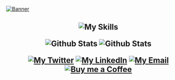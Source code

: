 [![Banner](https://github.com/user-attachments/assets/aca39cd2-1c8e-4b62-9cef-e66779ca019f)](https://yagnik.me)


<h2 align="center" />
  
![My Skills](https://skillicons.dev/icons?i=cpp,go,ts,react,next,svelte,tailwind,vite,nodejs,postgres,mongodb,docker,git,python,fastapi,redis&perline=8)

<picture>
  <source media="(prefers-color-scheme: dark)" srcset="https://github-readme-stats.vercel.app/api?username=yagnik-patel-47&theme=github_dark_dimmed&hide_border=true&count_private=true&hide=issues%2Ccontribs&rank_icon=github">
  <img alt="Github Stats" src="https://github-readme-stats.vercel.app/api?username=yagnik-patel-47&theme=swift&hide_border=true&count_private=true&hide=issues,contrib&rank_icon=githubs">
</picture>
<picture>
  <source media="(prefers-color-scheme: dark)" srcset="https://github-readme-stats.vercel.app/api/top-langs/?username=yagnik-patel-47&&theme=github_dark_dimmed&hide_border=true&hide_progress=true&hide=javascript&layout=compact">
  <img alt="Github Stats" src="https://github-readme-stats.vercel.app/api/top-langs/?username=yagnik-patel-47&theme=swift&hide_border=true&hide_progress=true&hide=javascript&layout=compact">
</picture>

[![My Twitter](https://img.shields.io/badge/yagnik__pt-000?style=for-the-badge&logo=x&logoColor=white)](https://twitter.com/yagnik_pt)
[![My LinkedIn](https://img.shields.io/badge/yagnikpt-0A66C2?style=for-the-badge&logo=linkedin&logoColor=white)](https://linkedin.com/in/yagnikpt)
[![My Email](https://img.shields.io/badge/hello@yagnik.me-dc2626?logo=gmail&style=for-the-badge&logoColor=white)](mailto:hello@yagnik.me)
[![Buy me a Coffee](https://img.shields.io/badge/buy_me_a_coffee-FFDD00?style=for-the-badge&logo=buymeacoffee&logoColor=black)](https://buymeacoffee.com/yagnik)

